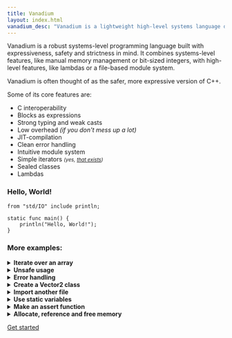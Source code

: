 ```yaml
---
title: Vanadium
layout: index.html
vanadium_desc: "Vanadium is a lightweight high-level systems language designed for clarity, safety, and reliability. Designed to replace the pain C++ is."
---
```

Vanadium is a robust systems-level programming language built with expressiveness, safety and strictness in mind. It combines systems-level features, like manual memory management or bit-sized integers, with high-level features, like lambdas or a file-based module system. 

Vanadium is often thought of as the safer, more expressive version of C++.

Some of its core features are:
- C interoperability
- Blocks as expressions
- Strong typing and weak casts
- Low overhead *(if you don't mess up a lot)*
- JIT-compilation
- Clean error handling
- Intuitive module system
- Simple iterators <small>*(yes, [that exists](https://preview.redd.it/just-do-for-loops-why-do-you-gotta-complicate-things-so-much-v0-ha3h3fd7a4ue1.png?width=640&crop=smart&auto=webp&s=64d0a896b143714a2db035a598a232462707238b))*</small>
- Sealed classes
- Lambdas

### Hello, World!

```vanadium
from "std/IO" include println;

static func main() {
    println("Hello, World!");
}
```


### More examples:

<details> 
<summary><strong>Iterate over an array</strong></summary>

```vanadium
from "std/IO" include println;

static func main() {
    let names = ["Jhon", "Tom", "Angela", "Luca"];
    for name in names {
        println("Hello, " + name + "!");
    }
}
```

</details>

<details> 
<summary><strong>Unsafe usage</strong></summary>

```vanadium
static func main() {
    let long_int: long = 0xFFFFF;

    @@ Unsafe narrowing cast
    let long_as_short: short = unsafe { long_int as short };

    unsafe {
        let to_float: float = long_int as float;
        discard long_to_short(long_int);
    };

    @* Compile error
    discard long_to_short(long_int); 
    *@
}

unsafe func long_to_short(n: long): short {
    return n as short;
}
```

</details>

<details> 
<summary><strong>Error handling</strong></summary>

```vanadium
from "std/IO" include println;
from "std/err" include Exception;

func div(a: int, b: int): !int {
    return a / b unless b == 0 ifso throw new Exception("Can't divide by zero");
}

static func main() {
    let result = try div(5, 0) catch {|err|
        println("Error: " + err);
        return;
    };
    println("Result: " + result);
}
```
</details>

<details> 
<summary><strong>Create a Vector2 class</strong></summary>

```vanadium
class Vector2 {
    public x: float,
    public y: float,

    static func new(self: &Vector2, x: float, y: float) {
        self.x = x;
        self.y = y;
    }
}

static func main() {
    let my_vec = new Vector2(0.6, 4.7);
}
```

</details>

<details> 
<summary><strong>Import another file</strong></summary>

File `math.vn`:

```vanadium
export static func add(a: int, b: int): int {
    a + b
}

export static func sub(a: int, b: int): int {
    a - b
}
```


File `main.vn`:

```vanadium
from "std/IO" include println;
include "math";
from "math" include sub;

static func main() {
    println(math.add(5, 5));
    println(sub(6, 3));
}
```

</details>

<details> 
<summary><strong>Use static variables</strong></summary>

File `config.vn`:

```vanadium
struct Config {
    public secrets: {string}string = {};
}

export static conf = new Config;
```

File `secrets.vn`:

```vanadium
include "config";

export static func init_secrets() {
    config.conf.secrets["PASSW"] = "passivationisthebest123";
}
```

File `main.vn`:

```vanadium
from "std/IO" include println;
include "config";
include "secrets";

static func main() {
    secrets.init_secrets();
    println(config.conf.secrets);
}
```

</details>

<details>
<summary><strong>Make an assert function</strong></summary>

```vanadium
from "std/err" include Exception;

static func assert(condition: bool, message: string?) {
    throw new Exception(message ifnot "Assertion failed!") unless condition;
}
```

</details>

<details>
<summary><strong>Allocate, reference and free memory</strong></summary>

```vanadium
static func main() {
    @@ Manually allocated array
    let arr = new [4]ulong;
    assert(arr[2] == 0);
    arr[2] = 0xFFFFF;
    defer delete arr;

    let num = 7;
    let ptr = &amp;num; @@ Referencing
    defer delete ptr;

    *ptr = 5; @@ Dereferencing
    assert(num == 5);
}

@@ Ignore this!
from "std/err" include Exception;
static func assert(condition: bool, message: string?)  {
    throw new Exception(message ifnot "Assertion failed!") unless condition;
}
```

</details>

[Get started](/docs/)

